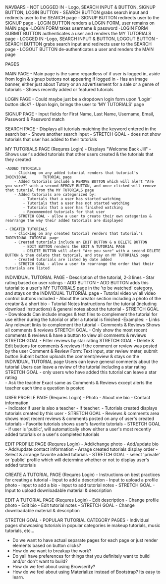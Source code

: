 NAVBARS
    - NOT LOGGED IN
        - Logo, SEARCH INPUT & BUTTON, SIGNUP BUTTON, LOGIN BUTTON
            - SEARCH BUTTON grabs search input and redirects user to the      SEARCH page
            - SIGNUP BUTTON redirects user to the SIGNUP page
            - LOGIN BUTTON renders a LOGIN FORM, user remains on MAIN page
                -LOGIN FORM takes username & password
                    -LOGIN FORM SUBMIT BUTTON authenticates a user and renders the MY TUTORIALS page
    - LOGGED IN
        -Logo, SEARCH INPUT & BUTTON, LOGOUT BUTTON
            - SEARCH BUTTON grabs search input and redirects user to the      SEARCH page
            - LOGOUT BUTTON de-authenticates a user and renders the MAIN      page

PAGES    

MAIN PAGE
    - Main page is the same regardless of if user is logged in, aside from login & signup buttons  not appearing if logged in
    - Has an image banner, either just about Tutory or an advertisement for   a sale or a genre of tutorials
    - Shows recently added or featured tutorials

LOGIN PAGE
    - Could maybe just be a dropdown login form upon 'Login' button click? 
    - Upon login, brings the user to 'MY TUTORIALS' page

SIGNUP PAGE
    - Input fields for First Name, Last Name, Username, Email, Password & Password match

SEARCH PAGE
    - Displays all tutorials matching the keyword entered in the search bar
    - Shows another search input
    - STRETCH GOAL - does not show tutorials that user has added to their tutorials

MY TUTORIALS PAGE (Requres Login)
    - Displays "Welcome Back Jill"
    - Shows user's added tutorials that other users created & the tutorials that they created

    -ADDED TUTORIALS
        - Clicking on any added tutorial renders that tutorial's INDIVIDUAL       TUTORIAL page
        - Added tutorials include a REMOVE BUTTON which will alert "Are you sure?" with a second REMOVE BUTTON, and once clicked will remove that tutorial from the MY TUTORIALS page
        - Added tutorials are categorized by:
            - Tutorials that a user has started watching
            - Tutorials that a user has not started watching
            - Tutorials that a user has finished watching
            - Recommended tutorials for that user
        - STRETCH GOAL - allow a user to create their own categories & rearrange the way their added tutorials are displayed   

    - CREATED TUTORIALS
        - Clicking on any created tutorial renders that tutorial's         INDIVIDUAL TUTORIAL page
        - Created tutorials include an EDIT BUTTON & a DELETE BUTTON
            - EDIT BUTTON renders the EDIT A TUTORIAL PAGE
            - DELETE BUTTON will alert "Are you sure" with a second DELETE BUTTON & then delete that tutorial, and stay on MY TUTORIALS page
        - Created tutorials are listed by date added
        - STRETCH GOAL - allow a user to rearrange the order that their tutorials are listed   

INDIVIDUAL TUTORIAL PAGE
    - Description of the tutorial, 2-3 lines
    - Star rating based on user ratings
    - ADD BUTTON
        - ADD BUTTON adds this tutorial to a user's MY TUTORIALS page in the 'to be watched' category, and stays on the INDIVIDUAL TUTORIAL page
    - Tutorial video w/ all video control buttons included
    - About the creator section including a photo of the creator & a short bio
    - Tutorial Notes
        Instructions for the tutorial (including download instructions) & general notes about the tutorial
    - STRETCH GOAL - Downloads
        Can include images & text files to complement the tutorial for use either during the tutorial or after a tutorial is finished
        -Examples:
    - Links
        Any relevant links to complement the tutorial
    - Comments & Reviews
        Shows all comments & reviews
        STRETCH GOAL - Only show the most recent comments & reviews & have a button to view all comments & reviews
        STRETCH GOAL - Filter reviews by star rating
        STRETCH GOAL - Delete & Edit buttons for comments & reviews if the comment or review was posted by the user
        Comment & Review Form:
            Text input, star review meter, submit button
                Submit button uploads the comment/review & stays on the INDIVIDUAL TUTORIAL page
            Users can leave general comments about the tutorial
            Users can leave a review of the tutorial including a star rating
            STRETCH GOAL - only users who have added this tutorial can leave a star rating  
    - Ask the teacher
        Exact same as Comments & Reviews except alerts the teacher each time a question is posted 

USER PROFILE PAGE (Requres Login)
    - Photo
    - About me bio
    - Contact information  
    - Indicator if user is also a teacher
        - If teacher:
            - Tutorials created displays tutorials created by this user
            - STRETCH GOAL - Reviews & comments area shows most recent reviews & comments posted on any of user's created tutorials
    - Favorite tutorials shows user's favorite tutorials
    - STRETCH GOAL - if user is 'public', will automatically show either a user's most recently added tutorials or a user's completed tutorials   

EDIT PROFILE PAGE (Requres Login)
    - Add/change photo
    - Add/update bio
    - Add/update contact information
    - Arrage created tutorials display order
    - Select & arrange favorite added tutorials
    - STRETCH GOAL - select 'private' or 'public' profile which will determine whether or not to display user's added tutorials

CREATE A TUTORIAL PAGE (Requres Login)
    - Instructions on best practices for creating a tutorial
    - Input to add a description 
    - Input to upload a profile photo
    - Input to add a bio
    - Input to add tutorial notes
    - STRETCH GOAL - Input to upload downloadable material & description

EDIT A TUTORIAL PAGE (Requres Login)
    - Edit description
    - Change profile photo
    - Edit bio
    - Edit tutorial notes
    - STRETCH GOAL - Change downloadable material & description

STRETCH GOAL - POPULAR TUTORIAL CATEGORY PAGES
    - Individual pages showcasing tutorials in popular categories ie makeup tutorials, music tutorials, etc...

- Do we want to have actual separate pages for each page or just render elements based on button clicks?
- How do we want to breakup the work?
- Do yall have preferences for things that you definitely want to build and/or don't want to build?
- How do we feel about using Browserify?
- How do we feel about using Materialize instead of Bootstrap? Its easy to learn. 
     





